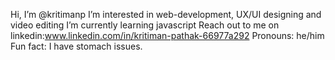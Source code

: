 Hi, I’m @kritimanp
I’m interested in web-development, UX/UI designing and video editing
I’m currently learning javascript
Reach out to me on
linkedin:www.linkedin.com/in/kritiman-pathak-66977a292
Pronouns: he/him
Fun fact: I have stomach issues. 

